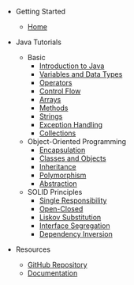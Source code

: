 * Getting Started
  * [Home](/)  

* Java Tutorials
  * Basic
    * [Introduction to Java](/blogs/java/basic/Introduction.md)
    * [Variables and Data Types](/blogs/java/basic/VariablesAndDataTypes.md)
    * [Operators](/blogs/java/basic/Operators.md)
    * [Control Flow](/blogs/java/basic/ControlFlow.md)
    * [Arrays](/blogs/java/basic/Arrays.md)
    * [Methods](/blogs/java/basic/Methods.md)
    * [Strings](/blogs/java/basic/Strings.md)
    * [Exception Handling](/blogs/java/basic/ExceptionHandling.md)
    * [Collections](/blogs/java/basic/Collections.md)
  * Object-Oriented Programming
    * [Encapsulation](/blogs/java/oops/Encapsulation.md)
    * [Classes and Objects](/blogs/java/oops/ClassesAndObjects.md)
    * [Inheritance](/blogs/java/oops/Inheritance.md)
    * [Polymorphism](/blogs/java/oops/Polymorphism.md)
    * [Abstraction](/blogs/java/oops/Abstraction.md)
  * SOLID Principles
    * [Single Responsibility](/blogs/java/solid/SingleResponsibility.md)
    * [Open-Closed](/blogs/java/solid/OpenClosed.md)
    * [Liskov Substitution](/blogs/java/solid/LiskovSubstitution.md)
    * [Interface Segregation](/blogs/java/solid/InterfaceSegregation.md)
    * [Dependency Inversion](/blogs/java/solid/DependencyInversion.md)

* Resources
  * [GitHub Repository](https://github.com/yourusername/blogify)
  * [Documentation](https://docsify.js.org/#/)